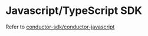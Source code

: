 # Javascript/TypeScript SDK

Refer to [conductor-sdk/conductor-javascript](https://github.com/conductor-oss/javascript-sdk/blob/main/README.md)